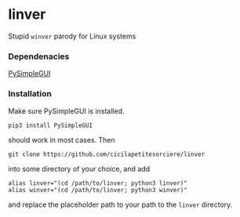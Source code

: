 # linver

Stupid `winver` parody for Linux systems

### Dependenacies
[PySimpleGUI](URL "https://github.com/PySimpleGUI/PySimpleGUI#installing--")

### Installation
Make sure PySimpleGUI is installed.
```
pip3 install PySimpleGUI
``` 
should work in most cases. Then

```
git clone https://github.com/cicilapetitesorciere/linver
```
into some directory of your choice, and add 
```
alias linver="(cd /path/to/linver; python3 linver)"
alias winver="(cd /path/to/linver; python3 winver)"
```
and replace the placeholder path to your path to the `linver` directory.
